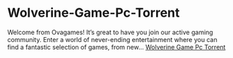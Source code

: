 # Wolverine-Game-Pc-Torrent
Welcome from Ovagames! It’s great to have you join our active gaming community. Enter a world of never-ending entertainment where you can find a fantastic selection of games, from new…
[Wolverine Game Pc Torrent
](https://ovagame.org/wolverine-game-pc-download/)
